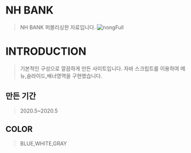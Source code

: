 # NH BANK
> NH BANK 퍼블리싱한 자료입니다.
![nongFull](https://user-images.githubusercontent.com/58199479/83517734-5ad41980-a514-11ea-9475-0612a586c4b0.png)

# INTRODUCTION
> 기본적인 구성으로 깔끔하게 만든 사이트입니다.
> 자바 스크립트를 이용하여 메뉴,슬라이드,배너영역을 구현했습니다.

## 만든 기간
> 2020.5~2020.5

## COLOR
> BLUE,WHITE,GRAY

